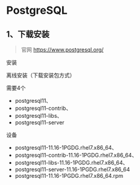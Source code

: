 # PostgreSQL


## 1、下载安装
> 官网 https://www.postgresql.org/
> 

安装

离线安装（下载安装包方式）

需要4个
- postgresql11、
- postgresql11-contrib、
- postgresql11-libs、
- postgresql11-server

设备
- postgresql11-11.16-1PGDG.rhel7.x86_64、
- postgresql11-contrib-11.16-1PGDG.rhel7.x86_64、
- postgresql11-libs-11.16-1PGDG.rhel7.x86_64、
- postgresql11-server-11.16-1PGDG.rhel7.x86_64
- postgresql11-11.16-1PGDG.rhel7.x86_64.rpm


